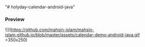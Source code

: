 "# holyday-calendar-android-java" 


### Preview
![](https://github.com/mahsin-islam/mahsin-islam.github.io/blob/master/assets/calendar-demo-android-java.gif =350x250)

